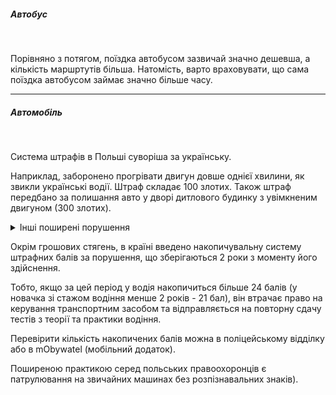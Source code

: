 ##### Автобус

</br>

Порівняно з потягом, поїздка автобусом зазвичай значно дешевша, а кількість маршртутів більша. Натомість, варто враховувати, що сама поїздка автобусом займає значно більше часу.

***

##### Автомобіль

</br>

<section type="danger">

Система штрафів в Польші суворіша за українську.

Наприклад, заборонено прогрівати двигун довше однієї хвилини, як звикли українські водії. Штраф складає 100 злотих. Також штраф передбано за полишання авто у дворі дитлового будинку з увімкненим двигуном (300 злотих).

<details>
<summary>Інші поширені порушення</summary>

- виїзд на авто, з якого не збито сніг, не помито фари або лобове скло

- паління, їжа або розмови по телефону за кермом

- не пристебнутий пасок безпеки

- їзда з простроченою Зеленою картою (штраф від 14 днів порушення - 6020 злотих, від 4 до 14 днів - 3010 злотих)

- перевищення швидкості (починаючи від 100 злотих за перевищення менше 15 км/год та до 2000-5000 злотих за перевищення більше 60 км/год).

Водіння в стані сп'яніння карається штрафом від 2500 злотих, а за більше ніж 0,5 проміле можна отримати ув'язнення на 2-3 роки та позбавлення прав.




</details>
</section>

Окрім грошових стягень, в країні введено накопичувальну систему штрафних балів за порушення, що зберігаються 2 роки з моменту його здійснення.

Тобто, якщо за цей період у водія накопичиться більше 24 балів (у новачка зі стажом водіння менше 2 років - 21 бал), він втрачає право на керування транспортним засобом та відправляється на повторну сдачу тестів з теорії та практики водіння.

Перевірити кількість накопичених балів можна в поліцейському відділку або в mObywatel (мобільний додаток).

Поширеною практикою серед польських правоохоронців є патрулювання на звичайних машинах без розпізнавальних знаків).